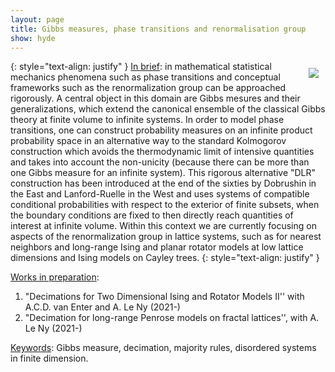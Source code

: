```yaml
---
layout: page
title: Gibbs measures, phase transitions and renormalisation group
show: hyde
---
```


<img style="max-width:350px;float:right;margin: 1px 1px 1px 1px;padding: 10px;" src="../assets/Tcrit-L33.png">
{: style="text-align: justify" }
<ins>In brief</ins>: in mathematical statistical mechanics phenomena such as phase transitions and conceptual frameworks such as the renormalization group can be approached rigorously. A central object in this domain are Gibbs mesures and their generalizations, which extend the canonical ensemble of the classical Gibbs theory at finite volume to infinite systems. In order to model phase transitions, one can construct probability measures on an infinite product probability space in an alternative way to the standard Kolmogorov construction which avoids the thermodynamic limit of intensive quantities and takes into account the non-unicity (because there can be more than one Gibbs measure for an infinite system). This rigorous alternative "DLR" construction has been introduced at the end of the sixties by Dobrushin in the East and Lanford-Ruelle in the West and uses systems of compatible conditional probabilities with respect to the exterior of finite subsets, when the boundary conditions are fixed to then directly reach quantities of interest at infinite volume.
  Within this context we are currently focusing on aspects of the renormalization group in lattice systems, such as for nearest neighbors and long-range Ising and planar rotator models at low lattice dimensions and Ising models on Cayley trees.
{: style="text-align: justify" }

<ins>Works in preparation</ins>:

1. "Decimations for Two Dimensional Ising and Rotator Models II'' with A.C.D. van Enter and A. Le Ny (2021-)
2. "Decimation for long-range Penrose models on fractal lattices'',
   with A. Le Ny (2021-)

<ins>Keywords</ins>: Gibbs measure, decimation, majority rules, disordered systems in finite dimension.
